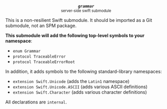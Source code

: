 <p align="center">
  <strong><em><code>grammar</code></em></strong><br><small>server-side swift submodule</small>
</p>

This is a non-resilient Swift submodule. It should be imported as a Git submodule, not an SPM package. 

**This submodule will add the following top-level symbols to your namespace**:

* `enum Grammar`
* `protocol TraceableError`
* `protocol TraceableErrorRoot`

In addition, it adds symbols to the following standard-library namespaces:

* `extension Swift.Unicode` (adds the `Latin1` namespace)
* `extension Swift.Unicode.ASCII` (adds various ASCII definitions)
* `extension Swift.Character` (adds various character definitions)

All declarations are `internal`.
